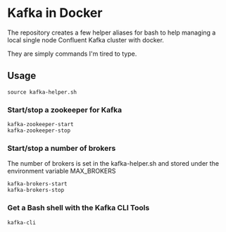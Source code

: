 # Kafka in Docker

The repository creates a few helper aliases for bash to help managing a local single node Confluent Kafka cluster with docker. 

They are simply commands I'm tired to type. 

## Usage 

```
source kafka-helper.sh
```

### Start/stop a zookeeper for Kafka 

```
kafka-zookeeper-start
kafka-zookeeper-stop
```

### Start/stop a number of brokers

The number of brokers is set in the kafka-helper.sh and stored under the environment variable MAX_BROKERS

```
kafka-brokers-start
kafka-brokers-stop
```

### Get a Bash shell with the Kafka CLI Tools 

```
kafka-cli 
```


